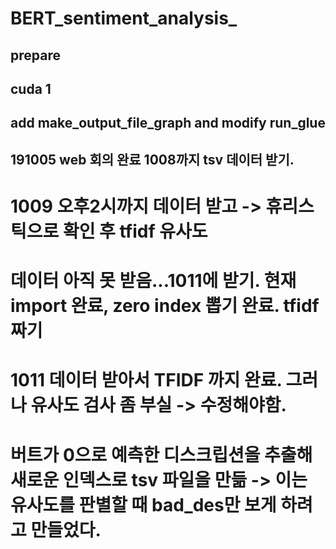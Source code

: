 # BERT_sentiment_analysis_

## prepare
## cuda 1 
## add make_output_file_graph  and modify run_glue
## 191005 web 회의 완료 1008까지 tsv 데이터 받기.
# 1009 오후2시까지 데이터 받고 -> 휴리스틱으로 확인 후 tfidf 유사도
# 데이터 아직 못 받음...1011에 받기. 현재 import 완료, zero index 뽑기 완료. tfidf 짜기 
# 1011 데이터 받아서 TFIDF 까지 완료. 그러나 유사도 검사 좀 부실 -> 수정해야함.
# 버트가 0으로 예측한 디스크립션을 추출해 새로운 인덱스로 tsv 파일을 만듦 -> 이는 유사도를 판별할 때 bad_des만 보게 하려고 만들었다.
